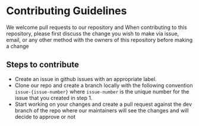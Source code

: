 # Contributing Guidelines

We welcome pull requests to our repository and When contributing to this repository, please first discuss the change you 
wish to make via issue, email, or any other method with the owners of this repository before making a change

## Steps to contribute
- Create an issue in github issues with an appropriate label.
- Clone our repo and create a branch locally with the following convention `issue-{issue-number}` where `issue-number` is
the unique number for the issue that you created in step 1.
- Start working on your changes and create a pull request against the dev branch of the repo where our maintainers will 
see the changes and will decide to approve or not
